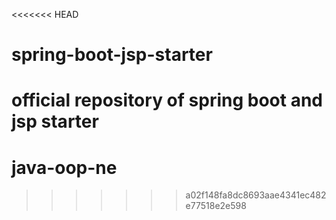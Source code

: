 <<<<<<< HEAD
# spring-boot-jsp-starter
official repository of spring boot and jsp starter
=======
# java-oop-ne
>>>>>>> a02f148fa8dc8693aae4341ec482e77518e2e598
